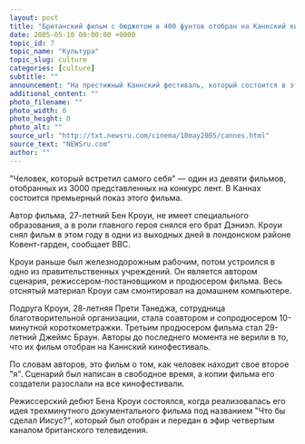 ```yaml
---
layout: post
title: "Британский фильм с бюджетом в 400 фунтов отобран на Каннский кинофестиваль"
date: 2005-05-10 00:00:00 +0000
topic_id: 7
topic_name: "Культура"
topic_slug: culture
categories: [culture]
subtitle: ""
announcement: "На престижный Каннский фестиваль, который состоится в этом году с 11 по 22 мая, отобран единственный британский фильм - короткометражная лента \"Человек, который встретил самого себя\", которая обошлась ее создателям в 400 фунтов стерлингов."
additional_content: ""
photo_filename: ""
photo_width: 0
photo_height: 0
photo_alt: ""
source_url: "http://txt.newsru.com/cinema/10may2005/cannes.html"
source_text: "NEWSru.com"
author: ""
---
```

"Человек, который встретил самого себя" &mdash; один из девяти фильмов, отобранных из 3000 представленных на конкурс лент. В Каннах состоится премьерный показ этого фильма.

Автор фильма, 27-летний Бен Кроуи, не имеет специального образования, а в роли главного героя снялся его брат Дэниэл. Кроуи снял фильм в этом году в одни из выходных дней в лондонском районе Ковент-гарден, сообщает BBC.

Кроуи раньше был железнодорожным рабочим, потом устроился в одно из правительственных учреждений. Он является автором сценария, режиссером-постановщиком и продюсером фильма. Весь отснятый материал Кроуи сам смонтировал на домашнем компьютере.

Подруга Кроуи, 28-летняя Прети Танеджа, сотрудница благотворительной организации, стала соавтором и сопродюсером 10-минутной короткометражки. Третьим продюсером фильма стал 29-летний Джеймс Браун. Авторы до последнего момента не верили в то, что их фильм отобран на Каннский кинофестиваль.

По словам авторов, это фильм о том, как человек находит свое второе "я". Сценарий был написан в свободное время, а копии фильма его создатели разослали на все кинофестивали.

Режиссерский дебют Бена Кроуи состоялся, когда реализовалась его идея трехминутного документального фильма под названием "Что бы сделал Иисус?", который был отобран и передан в эфир четвертым каналом британского телевидения.
